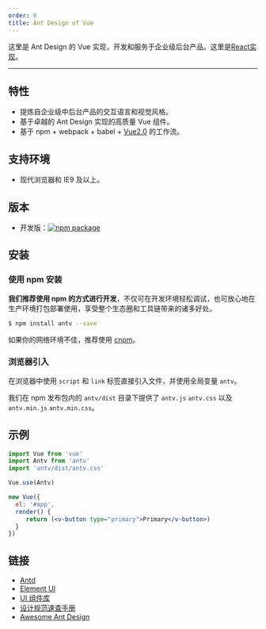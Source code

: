 ```yaml
---
order: 0
title: Ant Design of Vue
---
```


这里是 Ant Design 的 Vue 实现，开发和服务于企业级后台产品。这里是[React实现](https://ant.design/docs/react/introduce-cn)。

<style>
.pic-plus > * {
  display: inline-block!important;
  vertical-align: middle;
}
.pic-plus span {
  font-size: 30px;
  color: #aaa;
  margin: 0 20px;
}
</style>

---

## 特性

- 提炼自企业级中后台产品的交互语言和视觉风格。
- 基于卓越的 Ant Design 实现的高质量 Vue 组件。
- 基于 npm + webpack + babel + [Vue2.0](https://vuejs.org) 的工作流。

## 支持环境

* 现代浏览器和 IE9 及以上。

## 版本

- 开发版：[![npm package](https://img.shields.io/npm/v/antv.svg?style=flat-square)](https://www.npmjs.org/package/antv)

## 安装

### 使用 npm 安装

**我们推荐使用 npm 的方式进行开发**，不仅可在开发环境轻松调试，也可放心地在生产环境打包部署使用，享受整个生态圈和工具链带来的诸多好处。

```bash
$ npm install antv --save
```

如果你的网络环境不佳，推荐使用 [cnpm](https://github.com/cnpm/cnpm)。

### 浏览器引入

在浏览器中使用 `script` 和 `link` 标签直接引入文件，并使用全局变量 `antv`。

我们在 npm 发布包内的 `antv/dist` 目录下提供了 `antv.js` `antv.css` 以及 `antv.min.js` `antv.min.css`。

## 示例

```jsx
import Vue from 'vue'
import Antv from 'antv'
import 'antv/dist/antv.css'

Vue.use(Antv)

new Vue({
  el: '#app',
  render() {
     return (<v-button type="primary">Primary</v-button>)
  }
})
```

## 链接

- [Antd](http://ant.design/)
- [Element UI](http://element.eleme.io)
- [UI 组件库](/docs/vue/introduce)
- [设计规范速查手册](https://github.com/ant-design/ant-design/wiki/Ant-Design-%E8%AE%BE%E8%AE%A1%E5%9F%BA%E7%A1%80%E7%AE%80%E7%89%88)
- [Awesome Ant Design](https://github.com/websemantics/awesome-ant-design)
